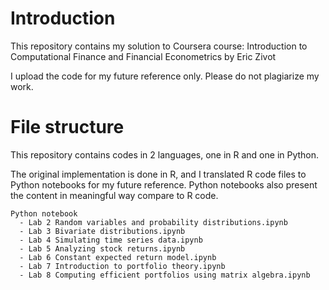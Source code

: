 # Introduction

This repository contains my solution to Coursera course: Introduction to Computational Finance and Financial Econometrics by Eric Zivot

I upload the code for my future reference only. Please do not plagiarize my work.

# File structure

This repository contains codes in 2 languages, one in R and one in Python.

The original implementation is done in R, and I translated R code files to Python notebooks for my future reference. Python notebooks also present the content in meaningful way compare to R code.

```
Python notebook
  - Lab 2 Random variables and probability distributions.ipynb
  - Lab 3 Bivariate distributions.ipynb
  - Lab 4 Simulating time series data.ipynb
  - Lab 5 Analyzing stock returns.ipynb
  - Lab 6 Constant expected return model.ipynb
  - Lab 7 Introduction to portfolio theory.ipynb
  - Lab 8 Computing efficient portfolios using matrix algebra.ipynb
```
